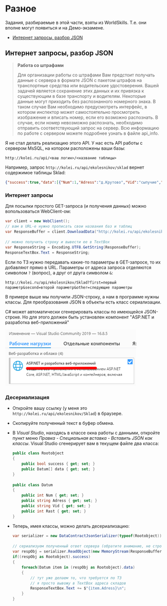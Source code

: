 # Разное

Задания, разбираемые в этой части, взяты из WorldSkills. Т.е. они вполне могут появиться и на Демо-экзамене.

- [Интернет запросы, разбор JSON](#Интернет-запросы-разбор-JSON)

## Интернет запросы, разбор JSON

>**Работа со штрафами**
>
>Для организации работы со штрафами Вам предстоит получать данные с сервера в формате JSON с пакетом штрафов на транспортные средства или водительские удостоверения. Вашей задачей является сохранение этих данных и их привязка к  существующим в базе транспорту и водителям. Некоторые данные могут приходить без распознанного номерного знака. В таком случае Вам необходимо предусмотреть интерфейс, в котором инспектор может самостоятельно просмотреть изображение и вписать номер, если его возможно распознать. В случае, если номер невозможно распознать, необходимо отправить соответствующий запрос на сервер. 
Всю информацию по работе с сервером можете подробнее узнать в файле api_info.

Я не стал делать реализацию этого API. У нас есть API работы с сервером MsSQL, на котором расположены ваши базы:

```http
http://kolei.ru/api/<ваш логин>/<название таблицы>
```

Например, запрос `http://kolei.ru/api/ekolesnikov/sklad` вернет содержимое таблицы Sklad:

```json
{"success":true,"data":[{"Num":1,"Adress":"д.Крутово","Vid":"сыпучие","Rast":5},{"Num":2,"Adress":"пос.Веканово ","Vid":"отделочные","Rast":10},{"Num":3,"Adress":"пос.Заскочиха","Vid":"отделочные","Rast":15},{"Num":4,"Adress":"д.Орлово","Vid":"отделочные","Rast":8},{"Num":5,"Adress":"д.Комарова","Vid":"кирпич","Rast":12}]}
```

### Интернет запросы

Для посылки простого GET-запроса (и получения данных) можно вопользоваться WebClient-ом:

```cs
var client = new WebClient();
// вам в URL-е нужно прописать свои названия баз и таблиц
var ResponseBuffer = client.DownloadData("http://kolei.ru/api/ekolesnikov/Sklad");

// можно получить строку и вывести ее в TextBox
var ResponseString = Encoding.UTF8.GetString(ResponseBuffer);
ResponseTextBox.Text = ResponseString;
```

Если по ТЗ нужно передавать какие-то параметры в GET-запросе, то их добавляют прямо в URL. Параметры от адреса запроса отделяются символом `?` (вопрос), а друг от друга символом `&`:

```http
http://kolei.ru/api/ekolesnikov/Sklad?first=первый параметр&second=второй параметр&other=следующие параметры
```

В примере выше мы получили JSON-строку, а нам в программе нужны классы. Для преобразования JSON в объекты есть класс сериализации.

C# может автоматически сгенерировать классы по имеющейся JSON-строке. Но для этого должен быть установлен компонент "ASP.NET и разработка веб-приложений"

![](../img/demo70.png)

### Десериализация

* Откройте вашу ссылку (у меня это `http://kolei.ru/api/ekolesnikov/Sklad`) в браузере. 
* Скопируйте полученный текст в буфер обмена.
* В *Visual Studio*, находясь в классе окна работы с данными, откройте пункт меню *Правка - Специальная вставка - Вставить JSON как классы*. Visual Studio сгенерирует вам в текущем файле два класса:

    ```cs
    public class Rootobject
    {
        public bool success { get; set; }
        public Datum[] data { get; set; }
    }

    public class Datum
    {
        public int Num { get; set; }
        public string Adress { get; set; }
        public string Vid { get; set; }
        public int Rast { get; set; }
    }
    ```
* Теперь, имея классы, можно делать десериализацию:

    ```cs
    var serializer = new DataContractJsonSerializer(typeof(Rootobject));

    // сериализуем полученный ответ сервера (обратите внимание, не строку, а буфер)
    var respObj = serializer.ReadObject(new MemoryStream(ResponseBuffer));
    if((respObj as Rootobject).success)
    {
        foreach(Datum item in (respObj as Rootobject).data)
        {
            // тут уже делаем то, что требуется по ТЗ
            // я просто вывожу в TextBox адреса складов
            ResponseTextBox.Text += $"{item.Adress}\n";
        }
    }
    ```
